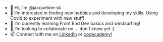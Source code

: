 - 👋 Hi, I’m @jacqueline-sk
- 👀 I’m interested in finding new hobbies and developing my skills. Using Covid to experiment with new stuff!
- 🌱 I’m currently learning Front End Dev basics and windsurfing!
- 💞️ I’m looking to collaborate on ... don't know yet :)
- 📫 Connect with me on <a href="https://www.linkedin.com/in/jacqueline-sukop-1704a6173/" target=_blank>LinkedIn</a> or <a href="https://www.codecademy.com/profiles/jacquelineSukop8532974194" target=_blank>codecademy!</a>

<!---
jacqueline-sk/jacqueline-sk is a ✨ special ✨ repository because its `README.md` (this file) appears on your GitHub profile.
You can click the Preview link to take a look at your changes.
--->

